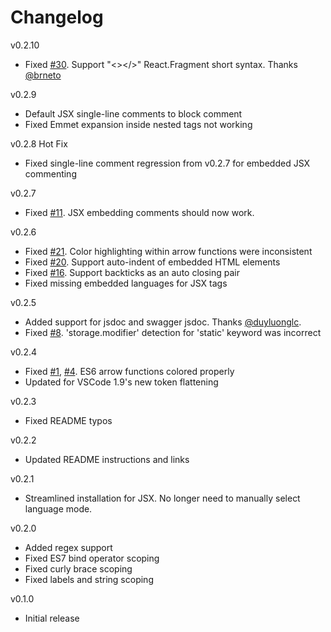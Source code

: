 # Changelog
v0.2.10
- Fixed [#30](https://github.com/joshpeng/Sublime-Babel-VSCode/issues/30). Support "<></>" React.Fragment short syntax. Thanks [@brneto](https://github.com/brneto)

v0.2.9
- Default JSX single-line comments to block comment
- Fixed Emmet expansion inside nested tags not working

v0.2.8 Hot Fix
- Fixed single-line comment regression from v0.2.7 for embedded JSX commenting

v0.2.7
- Fixed [#11](https://github.com/joshpeng/Sublime-Babel-VSCode/pull/11). JSX embedding comments should now work.

v0.2.6
- Fixed [#21](https://github.com/joshpeng/Sublime-Babel-VSCode/issues/21). Color highlighting within arrow functions were inconsistent
- Fixed [#20](https://github.com/joshpeng/Sublime-Babel-VSCode/issues/20). Support auto-indent of embedded HTML elements
- Fixed [#16](https://github.com/joshpeng/Sublime-Babel-VSCode/issues/16). Support backticks as an auto closing pair
- Fixed missing embedded languages for JSX tags

v0.2.5
- Added support for jsdoc and swagger jsdoc. Thanks [@duyluonglc](https://github.com/duyluonglc).
- Fixed [#8](https://github.com/joshpeng/Sublime-Babel-VSCode/issues/8). 'storage.modifier' detection for 'static' keyword was incorrect

v0.2.4
- Fixed [#1](https://github.com/joshpeng/Sublime-Babel-VSCode/issues/1), [#4](https://github.com/joshpeng/Sublime-Babel-VSCode/issues/4). ES6 arrow functions colored properly
- Updated for VSCode 1.9's new token flattening

v0.2.3
- Fixed README typos

v0.2.2
- Updated README instructions and links

v0.2.1
- Streamlined installation for JSX. No longer need to manually select language mode.

v0.2.0
- Added regex support
- Fixed ES7 bind operator scoping
- Fixed curly brace scoping
- Fixed labels and string scoping

v0.1.0
- Initial release
